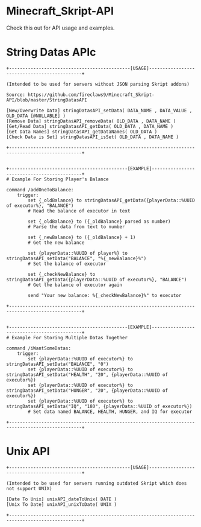 # Minecraft_Skript-API
Check this out for API usage and examples.

# String Datas APIc
	+---------------------------------------------[USAGE]---------------------------------------------+

	(Intended to be used for servers without JSON parsing Skript addons)

	Source: https://github.com/fireclaws9/Minecraft_Skript-API/blob/master/StringDatasAPI
	
	[New/Overwrite Data] stringDatasAPI_setData( DATA_NAME , DATA_VALUE , OLD_DATA [@NULLABLE] )
	[Remove Data] stringDatasAPI_removeData( OLD_DATA , DATA_NAME )
	[Get/Read Data] stringDatasAPI_getData( OLD_DATA , DATA_NAME )
	[Get Data Names] stringDatasAPI_getDataNames( OLD_DATA )
	[Check Data is Set] stringDatasAPI_isSet( OLD_DATA , DATA_NAME )
	
	+-------------------------------------------------------------------------------------------------+
	
	
	+--------------------------------------------[EXAMPLE]--------------------------------------------+
	# Example For Storing Player's Balance
	
	command /addOneToBalance:
		trigger:
			set {_oldBalance} to stringDatasAPI_getData({playerData::%UUID of executor%}, "BALANCE")
			# Read the balance of executor in text

			set {_oldBalance} to ({_oldBalance} parsed as number)
			# Parse the data from text to number

			set {_newBalance} to ({_oldBalance} + 1)
			# Get the new balance

			set {playerData::%UUID of player%} to stringDatasAPI_setData("BALANCE", "%{_newBalance}%")
			# Set the balance of executor

			set {_checkNewBalance} to stringDatasAPI_getData({playerData::%UUID of executor%}, "BALANCE")
			# Get the balance of executor again

			send "Your new balance: %{_checkNewBalance}%" to executor

	+-------------------------------------------------------------------------------------------------+


	+--------------------------------------------[EXAMPLE]--------------------------------------------+
	# Example For Storing Multiple Datas Together
	
	command /iWantSomeDatas:
		trigger:
			set {playerData::%UUID of executor%} to stringDatasAPI_setData("BALANCE", "0")
			set {playerData::%UUID of executor%} to stringDatasAPI_setData("HEALTH", "20", {playerData::%UUID of executor%})
			set {playerData::%UUID of executor%} to stringDatasAPI_setData("HUNGER", "20", {playerData::%UUID of executor%})
			set {playerData::%UUID of executor%} to stringDatasAPI_setData("IQ", "180", {playerData::%UUID of executor%})
			# Set data named BALANCE, HEALTH, HUNGER, and IQ for executor

	+-------------------------------------------------------------------------------------------------+
# Unix API
	+---------------------------------------------[USAGE]---------------------------------------------+

	(Intended to be used for servers running outdated Skript which does not support UNIX)

	[Date To Unix] unixAPI_dateToUnix( DATE )
	[Unix To Date] unixAPI_unixToDate( UNIX )
	
	+-------------------------------------------------------------------------------------------------+

